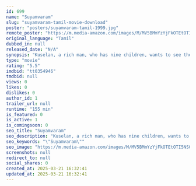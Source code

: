 ```yaml
---
id: 699
name: "Suyamvaram"
slug: "suyamvaram-tamil-movie-download"
poster: "posters/suyamvaram-tamil-1999.jpg"
remote_poster: "https://m.media-amazon.com/images/M/MV5BMmYzYjFkOTEtOTI5NS00MDU5LWJmZmUtNThjYTlkYTg3NjZmXkEyXkFqcGc@._V1_SX300.jpg"
original_language: "Tamil"
dubbed_in: null
released_date: "N/A"
synopsis: "Kuselan, a rich man, who has nine children, wants to see them married before his death. Hence, he announces large-scale interviews with the dowry of one crore for the chosen suitors."
type: "movie"
rating: "5.5"
imdbid: "tt0354946"
tmdbid: null
views: 0
likes: 0
dislikes: 0
author_id: 1
trailer_url: null
runtime: "155 min"
is_featured: 0
is_active: 1
is_comingsoon: 0
seo_title: "Suyamvaram"
seo_description: "Kuselan, a rich man, who has nine children, wants to see them married before his death. Hence, he announces large-scale interviews with the dowry of one crore for the chosen suitors."
seo_keywords: "\"Suyamvaram\""
seo_image: "https://m.media-amazon.com/images/M/MV5BMmYzYjFkOTEtOTI5NS00MDU5LWJmZmUtNThjYTlkYTg3NjZmXkEyXkFqcGc@._V1_SX300.jpg"
screenshots: null
redirect_to: null
social_shares: 0
created_at: 2025-03-21 16:32:41
updated_at: 2025-03-21 16:32:41
---
```


